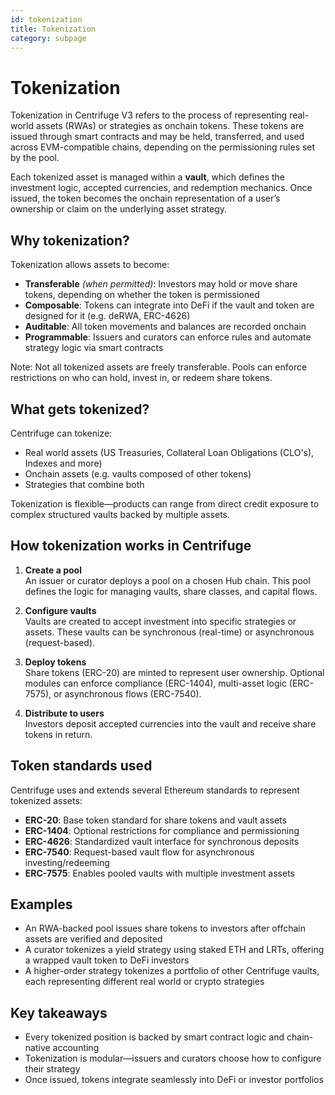 ```yaml
---
id: tokenization
title: Tokenization
category: subpage
---
```


# Tokenization

Tokenization in Centrifuge V3 refers to the process of representing real-world assets (RWAs) or strategies as onchain tokens. These tokens are issued through smart contracts and may be held, transferred, and used across EVM-compatible chains, depending on the permissioning rules set by the pool.

Each tokenized asset is managed within a **vault**, which defines the investment logic, accepted currencies, and redemption mechanics. Once issued, the token becomes the onchain representation of a user’s ownership or claim on the underlying asset strategy.

## Why tokenization?

Tokenization allows assets to become:

- **Transferable** *(when permitted)*: Investors may hold or move share tokens, depending on whether the token is permissioned
- **Composable**: Tokens can integrate into DeFi if the vault and token are designed for it (e.g. deRWA, ERC-4626)
- **Auditable**: All token movements and balances are recorded onchain
- **Programmable**: Issuers and curators can enforce rules and automate strategy logic via smart contracts

Note: Not all tokenized assets are freely transferable. Pools can enforce restrictions on who can hold, invest in, or redeem share tokens.

## What gets tokenized?

Centrifuge can tokenize:

- Real world assets (US Treasuries, Collateral Loan Obligations (CLO's), Indexes and more)
- Onchain assets (e.g. vaults composed of other tokens)
- Strategies that combine both

Tokenization is flexible—products can range from direct credit exposure to complex structured vaults backed by multiple assets.

## How tokenization works in Centrifuge

1. **Create a pool**  
   An issuer or curator deploys a pool on a chosen Hub chain. This pool defines the logic for managing vaults, share classes, and capital flows.

2. **Configure vaults**  
   Vaults are created to accept investment into specific strategies or assets. These vaults can be synchronous (real-time) or asynchronous (request-based).

3. **Deploy tokens**  
   Share tokens (ERC-20) are minted to represent user ownership. Optional modules can enforce compliance (ERC-1404), multi-asset logic (ERC-7575), or asynchronous flows (ERC-7540).

4. **Distribute to users**  
   Investors deposit accepted currencies into the vault and receive share tokens in return.

## Token standards used

Centrifuge uses and extends several Ethereum standards to represent tokenized assets:

- **ERC-20**: Base token standard for share tokens and vault assets
- **ERC-1404**: Optional restrictions for compliance and permissioning
- **ERC-4626**: Standardized vault interface for synchronous deposits
- **ERC-7540**: Request-based vault flow for asynchronous investing/redeeming
- **ERC-7575**: Enables pooled vaults with multiple investment assets

## Examples

- An RWA-backed pool issues share tokens to investors after offchain assets are verified and deposited
- A curator tokenizes a yield strategy using staked ETH and LRTs, offering a wrapped vault token to DeFi investors
- A higher-order strategy tokenizes a portfolio of other Centrifuge vaults, each representing different real world or crypto strategies

## Key takeaways

- Every tokenized position is backed by smart contract logic and chain-native accounting
- Tokenization is modular—issuers and curators choose how to configure their strategy
- Once issued, tokens integrate seamlessly into DeFi or investor portfolios